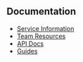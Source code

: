 ## Documentation
 - [Service Information](service/)
 - [Team Resources](team/)
 - [API Docs](api/)
 - [Guides](guides/)
